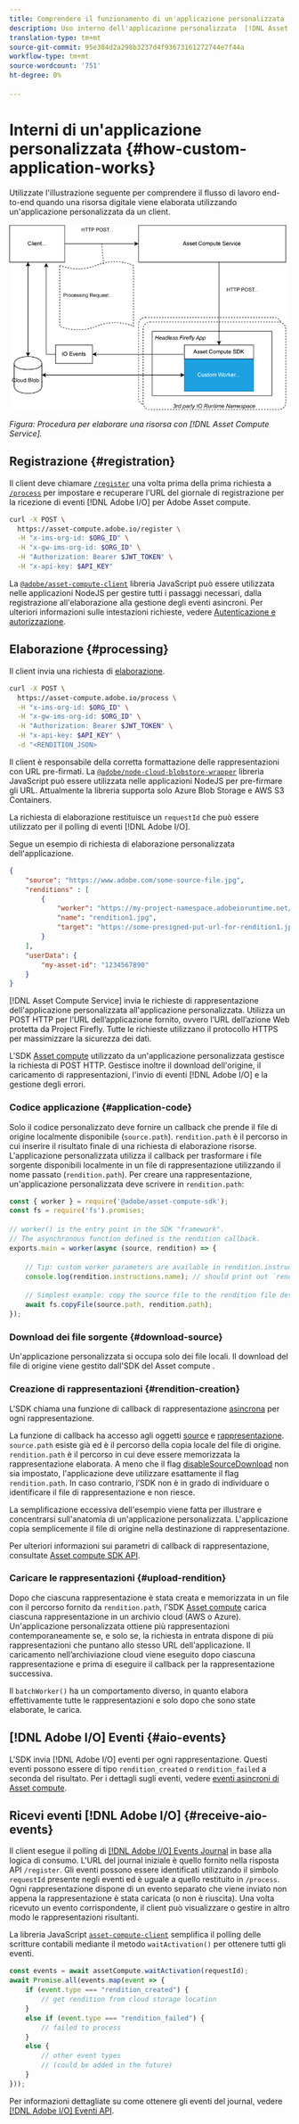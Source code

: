 ```yaml
---
title: Comprendere il funzionamento di un'applicazione personalizzata
description: Uso interno dell'applicazione personalizzata  [!DNL Asset Compute Service] per capire come funziona.
translation-type: tm+mt
source-git-commit: 95e384d2a298b3237d4f93673161272744e7f44a
workflow-type: tm+mt
source-wordcount: '751'
ht-degree: 0%

---
```



# Interni di un&#39;applicazione personalizzata {#how-custom-application-works}

Utilizzate l&#39;illustrazione seguente per comprendere il flusso di lavoro end-to-end quando una risorsa digitale viene elaborata utilizzando un&#39;applicazione personalizzata da un client.

![Flusso di lavoro applicazione personalizzato](assets/customworker.png)

*Figura: Procedura per elaborare una risorsa con  [!DNL Asset Compute Service].*

## Registrazione {#registration}

Il client deve chiamare [`/register`](api.md#register) una volta prima della prima richiesta a [`/process`](api.md#process-request) per impostare e recuperare l&#39;URL del giornale di registrazione per la ricezione di eventi [!DNL Adobe I/O] per  Adobe  Asset compute.

```sh
curl -X POST \
  https://asset-compute.adobe.io/register \
  -H "x-ims-org-id: $ORG_ID" \
  -H "x-gw-ims-org-id: $ORG_ID" \
  -H "Authorization: Bearer $JWT_TOKEN" \
  -H "x-api-key: $API_KEY"
```

La [`@adobe/asset-compute-client`](https://github.com/adobe/asset-compute-client#usage) libreria JavaScript può essere utilizzata nelle applicazioni NodeJS per gestire tutti i passaggi necessari, dalla registrazione all&#39;elaborazione alla gestione degli eventi asincroni. Per ulteriori informazioni sulle intestazioni richieste, vedere [Autenticazione e autorizzazione](api.md).

## Elaborazione {#processing}

Il client invia una richiesta di [elaborazione](api.md#process-request).

```sh
curl -X POST \
  https://asset-compute.adobe.io/process \
  -H "x-ims-org-id: $ORG_ID" \
  -H "x-gw-ims-org-id: $ORG_ID" \
  -H "Authorization: Bearer $JWT_TOKEN" \
  -H "x-api-key: $API_KEY" \
  -d "<RENDITION_JSON>
```

Il client è responsabile della corretta formattazione delle rappresentazioni con URL pre-firmati. La [`@adobe/node-cloud-blobstore-wrapper`](https://github.com/adobe/node-cloud-blobstore-wrapper#presigned-urls) libreria JavaScript può essere utilizzata nelle applicazioni NodeJS per pre-firmare gli URL. Attualmente la libreria supporta solo Azure Blob Storage e AWS S3 Containers.

La richiesta di elaborazione restituisce un `requestId` che può essere utilizzato per il polling di eventi [!DNL Adobe I/O].

Segue un esempio di richiesta di elaborazione personalizzata dell&#39;applicazione.

```json
{
    "source": "https://www.adobe.com/some-source-file.jpg",
    "renditions" : [
        {
            "worker": "https://my-project-namespace.adobeioruntime.net/api/v1/web/my-namespace-version/my-worker",
            "name": "rendition1.jpg",
            "target": "https://some-presigned-put-url-for-rendition1.jpg",
        }
    ],
    "userData": {
        "my-asset-id": "1234567890"
    }
}
```

[!DNL Asset Compute Service] invia le richieste di rappresentazione dell&#39;applicazione personalizzata all&#39;applicazione personalizzata. Utilizza un POST HTTP per l’URL dell’applicazione fornito, ovvero l’URL dell’azione Web protetta da Project Firefly. Tutte le richieste utilizzano il protocollo HTTPS per massimizzare la sicurezza dei dati.

L&#39;SDK [ Asset compute](https://github.com/adobe/asset-compute-sdk#adobe-asset-compute-worker-sdk) utilizzato da un&#39;applicazione personalizzata gestisce la richiesta di POST HTTP. Gestisce inoltre il download dell&#39;origine, il caricamento di rappresentazioni, l&#39;invio di eventi [!DNL Adobe I/O] e la gestione degli errori.

<!-- TBD: Add the application diagram. -->

### Codice applicazione {#application-code}

Solo il codice personalizzato deve fornire un callback che prende il file di origine localmente disponibile (`source.path`). `rendition.path` è il percorso in cui inserire il risultato finale di una richiesta di elaborazione risorse. L&#39;applicazione personalizzata utilizza il callback per trasformare i file sorgente disponibili localmente in un file di rappresentazione utilizzando il nome passato (`rendition.path`). Per creare una rappresentazione, un&#39;applicazione personalizzata deve scrivere in `rendition.path`:

```javascript
const { worker } = require('@adobe/asset-compute-sdk');
const fs = require('fs').promises;

// worker() is the entry point in the SDK "framework".
// The asynchronous function defined is the rendition callback.
exports.main = worker(async (source, rendition) => {

    // Tip: custom worker parameters are available in rendition.instructions.
    console.log(rendition.instructions.name); // should print out `rendition.jpg`.

    // Simplest example: copy the source file to the rendition file destination so as to transfer the asset as is without processing.
    await fs.copyFile(source.path, rendition.path);
});
```

### Download dei file sorgente {#download-source}

Un&#39;applicazione personalizzata si occupa solo dei file locali. Il download del file di origine viene gestito dall&#39;SDK del Asset compute [](https://github.com/adobe/asset-compute-sdk#adobe-asset-compute-worker-sdk).

### Creazione di rappresentazioni {#rendition-creation}

L&#39;SDK chiama una funzione di callback di rappresentazione [asincrona](https://github.com/adobe/asset-compute-sdk#rendition-callback-for-worker-required) per ogni rappresentazione.

La funzione di callback ha accesso agli oggetti [source](https://github.com/adobe/asset-compute-sdk#source) e [rappresentazione](https://github.com/adobe/asset-compute-sdk#rendition). `source.path` esiste già ed è il percorso della copia locale del file di origine. `rendition.path` è il percorso in cui deve essere memorizzata la rappresentazione elaborata. A meno che il flag [disableSourceDownload](https://github.com/adobe/asset-compute-sdk#worker-options-optional) non sia impostato, l&#39;applicazione deve utilizzare esattamente il flag `rendition.path`. In caso contrario, l’SDK non è in grado di individuare o identificare il file di rappresentazione e non riesce.

La semplificazione eccessiva dell&#39;esempio viene fatta per illustrare e concentrarsi sull&#39;anatomia di un&#39;applicazione personalizzata. L&#39;applicazione copia semplicemente il file di origine nella destinazione di rappresentazione.

Per ulteriori informazioni sui parametri di callback di rappresentazione, consultate [ Asset compute SDK API](https://github.com/adobe/asset-compute-sdk#api-details).

### Caricare le rappresentazioni {#upload-rendition}

Dopo che ciascuna rappresentazione è stata creata e memorizzata in un file con il percorso fornito da `rendition.path`, l&#39;SDK [ Asset compute](https://github.com/adobe/asset-compute-sdk#adobe-asset-compute-worker-sdk) carica ciascuna rappresentazione in un archivio cloud (AWS o Azure). Un&#39;applicazione personalizzata ottiene più rappresentazioni contemporaneamente se, e solo se, la richiesta in entrata dispone di più rappresentazioni che puntano allo stesso URL dell&#39;applicazione. Il caricamento nell’archiviazione cloud viene eseguito dopo ciascuna rappresentazione e prima di eseguire il callback per la rappresentazione successiva.

Il `batchWorker()` ha un comportamento diverso, in quanto elabora effettivamente tutte le rappresentazioni e solo dopo che sono state elaborate, le carica.

## [!DNL Adobe I/O] Eventi {#aio-events}

L&#39;SDK invia [!DNL Adobe I/O] eventi per ogni rappresentazione. Questi eventi possono essere di tipo `rendition_created` o `rendition_failed` a seconda del risultato. Per i dettagli sugli eventi, vedere [ eventi asincroni di Asset compute](api.md#asynchronous-events).

## Ricevi eventi [!DNL Adobe I/O] {#receive-aio-events}

Il client esegue il polling di [[!DNL Adobe I/O] Events Journal](https://www.adobe.io/apis/experienceplatform/events/ioeventsapi.html#/Journaling) in base alla logica di consumo. L&#39;URL del journal iniziale è quello fornito nella risposta API `/register`. Gli eventi possono essere identificati utilizzando il simbolo `requestId` presente negli eventi ed è uguale a quello restituito in `/process`. Ogni rappresentazione dispone di un evento separato che viene inviato non appena la rappresentazione è stata caricata (o non è riuscita). Una volta ricevuto un evento corrispondente, il client può visualizzare o gestire in altro modo le rappresentazioni risultanti.

La libreria JavaScript [`asset-compute-client`](https://github.com/adobe/asset-compute-client#usage) semplifica il polling delle scritture contabili mediante il metodo `waitActivation()` per ottenere tutti gli eventi.

```javascript
const events = await assetCompute.waitActivation(requestId);
await Promise.all(events.map(event => {
    if (event.type === "rendition_created") {
        // get rendition from cloud storage location
    }
    else if (event.type === "rendition_failed") {
        // failed to process
    }
    else {
        // other event types
        // (could be added in the future)
    }
}));
```

Per informazioni dettagliate su come ottenere gli eventi del journal, vedere [[!DNL Adobe I/O] Eventi API](https://www.adobe.io/apis/experienceplatform/events/ioeventsapi.html#!adobedocs/adobeio-events/master/events-api-reference.yaml).

<!-- TBD:
* Illustration of the controls/data flow.
* Basic overview, in text and not code, of how an application works.
-->
